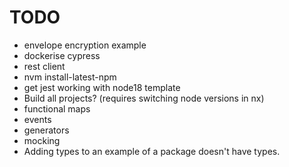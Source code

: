 # TODO

* envelope encryption example
* dockerise cypress
* rest client
* nvm install-latest-npm
* get jest working with node18 template
* Build all projects? (requires switching node versions in nx)
* functional maps
* events
* generators
* mocking
* Adding types to an example of a package doesn't have types.
